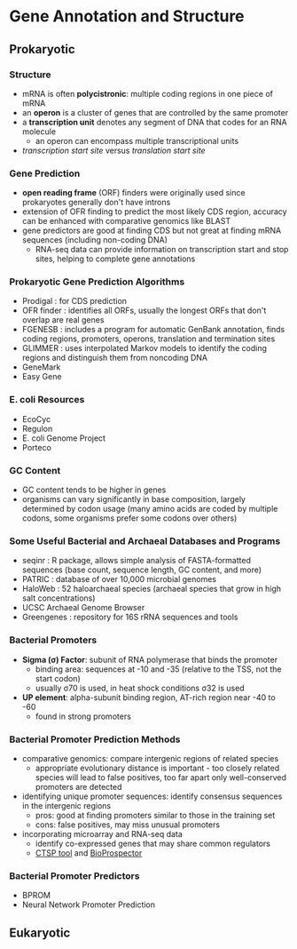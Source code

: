 # Gene Annotation and Structure
## Prokaryotic
### Structure
- mRNA is often **polycistronic**: multiple coding regions in one piece of mRNA
- an **operon** is a cluster of genes that are controlled by the same promoter
- a **transcription unit** denotes any segment of DNA that codes for an RNA molecule
  - an operon can encompass multiple transcriptional units
- _transcription start site_ versus _translation start site_

### Gene Prediction
- **open reading frame** (ORF) finders were originally used since prokaryotes generally don't have introns
- extension of OFR finding to predict the most likely CDS region, accuracy can be enhanced with comparative genomics like BLAST
- gene predictors are good at finding CDS but not great at finding mRNA sequences (including non-coding DNA)
  -  RNA-seq data can provide information on transcription start and stop sites, helping to complete gene annotations

### Prokaryotic Gene Prediction Algorithms
- Prodigal : for CDS prediction
- OFR finder : identifies all ORFs, usually the longest ORFs that don't overlap are real genes
- FGENESB : includes a program for automatic GenBank annotation, finds coding regions, promoters, operons, translation and termination sites
- GLIMMER : uses interpolated Markov models to identify the coding regions and distinguish them from noncoding DNA
- GeneMark
- Easy Gene

### E. coli Resources
- EcoCyc
- Regulon
- E. coli Genome Project
- Porteco

### GC Content
- GC content tends to be higher in genes
- organisms can vary significantly in base composition, largely determined by codon usage (many amino acids are coded by multiple codons, some organisms prefer some codons over others)

### Some Useful Bacterial and Archaeal Databases and Programs
- seqinr : R package, allows simple analysis of FASTA-formatted sequences (base count, sequence length, GC content, and more)
- PATRIC : database of over 10,000 microbial genomes
- HaloWeb : 52 haloarchaeal species (archaeal species that grow in high salt concentrations)
- UCSC Archaeal Genome Browser
- Greengenes : repository for 16S rRNA sequences and tools

### Bacterial Promoters
- **Sigma (σ) Factor**: subunit of RNA polymerase that binds the promoter
  - binding area: sequences at -10 and -35 (relative to the TSS, not the start codon)
  - usually σ70 is used, in heat shock conditions σ32 is used
- **UP element**: alpha-subunit binding region, AT-rich region near -40 to -60
  - found in strong promoters 

### Bacterial Promoter Prediction Methods
- comparative genomics: compare intergenic regions of related species
  - appropriate evolutionary distance is important - too closely related species will lead to false positives, too far apart only well-conserved promoters are detected
- identifying unique promoter sequences: identify consensus sequences in the intergenic regions
  - pros: good at finding promoters similar to those in the training set
  - cons: false positives, may miss unusual promoters
- incorporating microarray and RNA-seq data
  - identify co-expressed genes that may share common regulators 
  - [CTSP tool]() and [BioProspector]()

### Bacterial Promoter Predictors
- BPROM
- Neural Network Promoter Prediction

## Eukaryotic 

